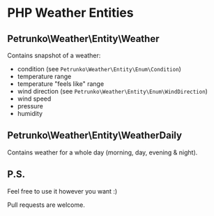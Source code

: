 # PHP Weather Entities

## Petrunko\Weather\Entity\Weather
Contains snapshot of a weather:
* condition (see `Petrunko\Weather\Entity\Enum\Condition`)
* temperature range
* temperature "feels like" range
* wind direction (see `Petrunko\Weather\Entity\Enum\WindDirection`)
* wind speed
* pressure
* humidity

## Petrunko\Weather\Entity\WeatherDaily
Contains weather for a whole day (morning, day, evening & night).

## P.S.
Feel free to use it however you want :)

Pull requests are welcome.
